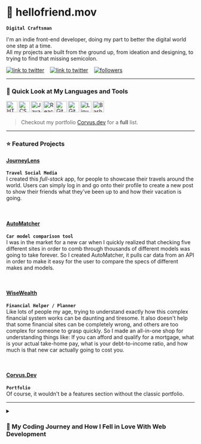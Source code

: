 # 🤖 hellofriend.mov

**`Digital Craftsman`**

I'm an indie front-end developer, doing my part to better the digital world one step at a time.<br>
All my projects are built from the ground up, from ideation and designing, to trying to find that missing semicolon.

   <p align="left">
	   <a target="_blank" href="https://www.linkedin.com/in/giovanni-squillace-42813a22b/">
		   <img  alt="link to twitter" title="Follow me on Twitter" src="https://custom-icon-badges.demolab.com/badge/-LinkedIn-1c82ef?style=for-the-badge&logo=icons8-linkedin737373"/></a>
	   &nbsp;&nbsp;
	   <a target="_blank" href="https://twitter.com/Corvus_JSDev">
		   <img alt="link to twitter" title="Follow me on Twitter" src="https://custom-icon-badges.demolab.com/badge/-Twitter-5ab0f7?style=for-the-badge&logo=icons8-twitterx2"/></a>
	   &nbsp;&nbsp;
	   <a target="_blank" href="https://github.com/Corvus-JSDev?tab=followers">
		   <img alt="followers" title="Follow me on GitHub" src="https://custom-icon-badges.demolab.com/badge/-Follow_Me-3b4042?style=for-the-badge&logo=github"/></a> 
   </p>

---

### 🔨 Quick Look at My Languages and Tools

<img align="left" alt="HTML" width="30px" title="Advanced HTML and CSS" src="https://cdn.jsdelivr.net/gh/devicons/devicon/icons/html5/html5-plain.svg" />
 
<img align="left" alt="CSS" width="30px" title="Advanced HTML and CSS" src="https://cdn.jsdelivr.net/gh/devicons/devicon/icons/css3/css3-plain.svg" />

<img align="left" alt="JavaScript" width="30px" title="JavaScript" src="https://cdn.jsdelivr.net/gh/devicons/devicon/icons/javascript/javascript-plain.svg" />

<img align="left" alt="React" width="30px" title="React.js" src="https://cdn.jsdelivr.net/gh/devicons/devicon/icons/react/react-original.svg" />

<img align="left" alt="Git" width="30px" title="Git" src="https://cdn.jsdelivr.net/gh/devicons/devicon/icons/git/git-original.svg" />

<img align="left" alt="GitHub" width="30px" title="GitHub" src="https://cdn.jsdelivr.net/gh/devicons/devicon/icons/github/github-original.svg" />

<img align="left" alt="Linux" width="30px" title="Linux and it's CLI" src="https://cdn.jsdelivr.net/gh/devicons/devicon/icons/linux/linux-original.svg" />

<img align="left" alt="Bash" width="30px" title="Basic Bash Scripting" src="https://cdn.jsdelivr.net/gh/devicons/devicon/icons/bash/bash-original.svg" />

<br> <br>

> Checkout my portfolio [Corvus.dev](https://www.corvus.dev#skills) for a **full** list.



---

### ⭐ Featured Projects

#### <a href="https://github.com/Corvus-JSDev/JourneyLens/tree/main">JourneyLens</a>

**`Travel Social Media`** <br>
I created this *full-stack* app, for people to showcase their travels around the world. Users can simply log in and go onto their profile to create a new post to show their friends what they've been up to and how their vacation is going.

<br>


#### <a href="https://github.com/Corvus-JSDev/AutoMatcher">AutoMatcher</a> 


**`Car model comparison tool`** <br>
I was in the market for a new car when I quickly realized that checking five different sites in order to comb through thousands of different models was going to take forever. So I created AutoMatcher, it pulls car data from an API in order to make it easy for the user to compare the specs of different makes and models.

<br>

#### <a href="https://github.com/Corvus-JSDev/WiseWealth">WiseWealth</a> 

**`Financial Helper / Planner`** <br>
Like lots of people my age, trying to understand exactly how this complex financial system works can be daunting and tiresome. It also doesn't help that some financial sites can be completely wrong, and others are too complex for someone to grasp quickly. So I made an all-in-one shop for understanding things like: If you can afford and qualify for a mortgage, what is your actual take-home pay, what is your debt-to-income ratio, and how much is that new car actually going to cost you.

<br>

#### <a href="https://corvus.dev">Corvus.Dev</a>

**`Portfolio`** <br>
Of course, it wouldn't be a features section without the classic portfolio.

---

<details>
<summary> <h3>🧭 My Coding Journey and How I Fell in Love With Web Development</h3> </summary>
I started getting into programming when I was 12 years old, when my cousin gave me his old Raspberry Pi. At the time, I had no idea what it was or what I could do with it, but I knew I loved it. So, like any kid, I searched YouTube for hours to try and find a use for it, but all I could find was super complex servers and crypto miners. Little did I realize, this would be the kindle that created an inferno. Eventually I found a tutorial that connected some LEDs and used code to make pretty flashing colors. The language was Python, my first ever coding experience. It went horrible, as you could imagination. Giving a 12-year-old a language he's never touched and jumping into a whole new ecosystem that - as of 3 days ago - he didn't even know existed, maybe wasn't the best decision; But this beautiful disaster was the start of a long-running obsession.
<br> <br>
I've been fortunate enough to play around with lots of different things, from photography, video editing, 3d art, sports, and game development, to even planning on opening my own restaurant, but none of them were ever truly satisfying. Ever since I got those LEDs to flash on and off, programming has always been in the back of my mind, and I knew that coding was what I wanted to do. There was just one bug. I couldn't go from a backyard script kiddie, to a robotics software engineer. That's when I discovered web development. This path could give me the professional experience and skills that I couldn't get from any online bootcamp, and I'd be doing what I loved - creating tangible things people could interact with.
</details>
















